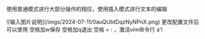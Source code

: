 <p> 使用普通模式进行大部分操作的相应，使用插入模式进行文本的编辑</p>
![输入图片说明](/imgs/2024-07-11/0auQUbtDqzNyNPnX.png)
更改配置文件后可以使用
空格加w保存
空格加q退出
空格 = : ，激活vim命令行
a'l
<!--stackedit_data:
eyJoaXN0b3J5IjpbLTEzNzY2MjM2MzZdfQ==
-->